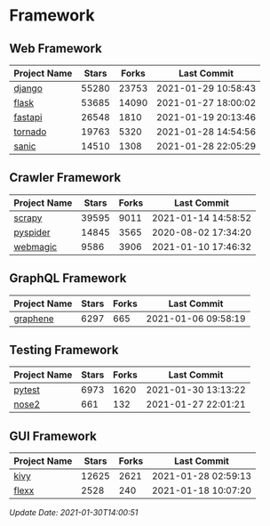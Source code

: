 # Framework

## Web Framework
| Project Name | Stars | Forks | Last Commit |
| ------------ | ----- | ----- | ----------- |
| [django](https://github.com/django/django) | 55280 | 23753 | 2021-01-29 10:58:43 |
| [flask](https://github.com/pallets/flask) | 53685 | 14090 | 2021-01-27 18:00:02 |
| [fastapi](https://github.com/tiangolo/fastapi) | 26548 | 1810 | 2021-01-19 20:13:46 |
| [tornado](https://github.com/tornadoweb/tornado) | 19763 | 5320 | 2021-01-28 14:54:56 |
| [sanic](https://github.com/sanic-org/sanic) | 14510 | 1308 | 2021-01-28 22:05:29 |

## Crawler Framework
| Project Name | Stars | Forks | Last Commit |
| ------------ | ----- | ----- | ----------- |
| [scrapy](https://github.com/scrapy/scrapy) | 39595 | 9011 | 2021-01-14 14:58:52 |
| [pyspider](https://github.com/binux/pyspider) | 14845 | 3565 | 2020-08-02 17:34:20 |
| [webmagic](https://github.com/code4craft/webmagic) | 9586 | 3906 | 2021-01-10 17:46:32 |

## GraphQL Framework
| Project Name | Stars | Forks | Last Commit |
| ------------ | ----- | ----- | ----------- |
| [graphene](https://github.com/graphql-python/graphene) | 6297 | 665 | 2021-01-06 09:58:19 |

## Testing Framework
| Project Name | Stars | Forks | Last Commit |
| ------------ | ----- | ----- | ----------- |
| [pytest](https://github.com/pytest-dev/pytest) | 6973 | 1620 | 2021-01-30 13:13:22 |
| [nose2](https://github.com/nose-devs/nose2) | 661 | 132 | 2021-01-27 22:01:21 |

## GUI Framework
| Project Name | Stars | Forks | Last Commit |
| ------------ | ----- | ----- | ----------- |
| [kivy](https://github.com/kivy/kivy) | 12625 | 2621 | 2021-01-28 02:59:13 |
| [flexx](https://github.com/flexxui/flexx) | 2528 | 240 | 2021-01-18 10:07:20 |

*Update Date: 2021-01-30T14:00:51*